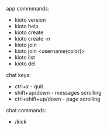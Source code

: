app commmands:
- kioto version
- kioto help
- kioto create <roomname>
- kioto create -n <roomname>
- kioto join <roomname>
- kioto join <roomname> <username(color)>
- kioto list
- kioto del <roomname>

chat keys:
- ctrl+x - quit
- shift+up/down - messages scrolling
- ctrl+shift+up/down - page scrolling

chat commands:
- /kick <username>
